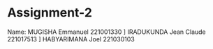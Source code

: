 # Assignment-2
Name: MUGISHA Emmanuel 221001330 ]
      IRADUKUNDA Jean Claude 221017513 ]
      HABYARIMANA Joel 221030103
